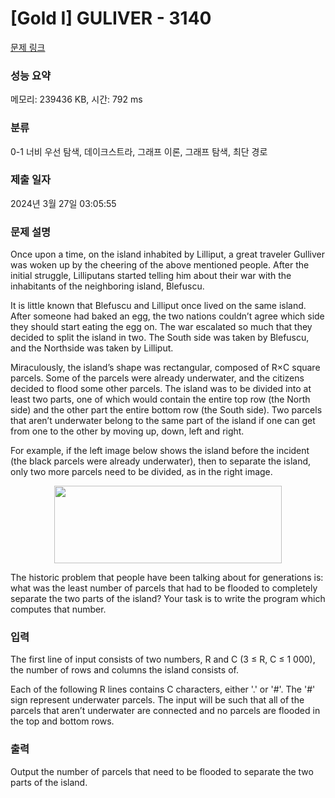# [Gold I] GULIVER - 3140 

[문제 링크](https://www.acmicpc.net/problem/3140) 

### 성능 요약

메모리: 239436 KB, 시간: 792 ms

### 분류

0-1 너비 우선 탐색, 데이크스트라, 그래프 이론, 그래프 탐색, 최단 경로

### 제출 일자

2024년 3월 27일 03:05:55

### 문제 설명

<p>Once upon a time, on the island inhabited by Lilliput, a great traveler Gulliver was woken up by the cheering of the above mentioned people. After the initial struggle, Lilliputans started telling him about their war with the inhabitants of the neighboring island, Blefuscu. </p>

<p>It is little known that Blefuscu and Lilliput once lived on the same island. After someone had baked an egg, the two nations couldn’t agree which side they should start eating the egg on. The war escalated so much that they decided to split the island in two. The South side was taken by Blefuscu, and the Northside was taken by Lilliput. </p>

<p>Miraculously, the island’s shape was rectangular, composed of R×C square parcels. Some of the parcels were already underwater, and the citizens decided to flood some other parcels. The island was to be divided into at least two parts, one of which would contain the entire top row (the North side) and the other part the entire bottom row (the South side). Two parcels that aren’t underwater belong to the same part of the island if one can get from one to the other by moving up, down, left and right. </p>

<p>For example, if the left image below shows the island before the incident (the black parcels were already underwater), then to separate the island, only two more parcels need to be divided, as in the right image. </p>

<p style="text-align: center;"><img alt="" src="https://upload.acmicpc.net/ec7b6f3a-2baa-4dd7-8a65-2d89a239c6f1/-/preview/" style="width: 364px; height: 124px;"></p>

<p>The historic problem that people have been talking about for generations is: what was the least number of parcels that had to be flooded to completely separate the two parts of the island? Your task is to write the program which computes that number. </p>

### 입력 

 <p>The first line of input consists of two numbers, R and C (3 ≤ R, C ≤ 1 000), the number of rows and columns the island consists of. </p>

<p>Each of the following R lines contains C characters, either '.' or '#'. The '#' sign represent underwater parcels. The input will be such that all of the parcels that aren’t underwater are connected and no parcels are flooded in the top and bottom rows. </p>

### 출력 

 <p>Output the number of parcels that need to be flooded to separate the two parts of the island.</p>

